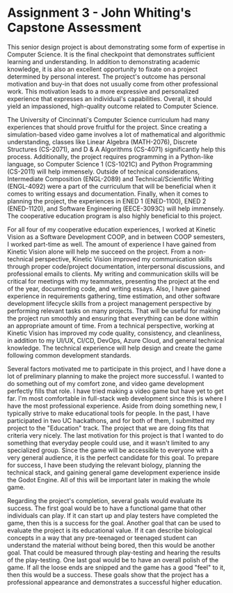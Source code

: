 # Assignment 3 - John Whiting's Capstone Assessment

This senior design project is about demonstrating some form of expertise in Computer Science. It is the final checkpoint that demonstrates sufficient learning and understanding. In addition to demonstrating academic knowledge, it is also an excellent opportunity to fixate on a project determined by personal interest. The project's outcome has personal motivation and buy-in that does not usually come from other professional work. This motivation leads to a more expressive and personalized experience that expresses an individual's capabilities. Overall, it should yield an impassioned, high-quality outcome related to Computer Science.

The University of Cincinnati's Computer Science curriculum had many experiences that should prove fruitful for the project. Since creating a simulation-based video game involves a lot of mathematical and algorithmic understanding, classes like Linear Algebra (MATH-2076), Discrete Structures (CS-2071), and D & A Algorithms (CS-4071) significantly help this process. Additionally, the project requires programming in a Python-like language, so Computer Science 1 (CS-1021C) and Python Programming (CS-2011) will help immensely. Outside of technical considerations, Intermediate Composition (ENGL-2089) and Technical/Scientific Writing (ENGL-4092) were a part of the curriculum that will be beneficial when it comes to writing essays and documentation. Finally, when it comes to planning the project, the experiences in ENED 1 (ENED-1100), ENED 2 (ENED-1120), and Software Engineering (EECE-3093C) will help immensely. The cooperative education program is also highly beneficial to this project.

For all four of my cooperative education experiences, I worked at Kinetic Vision as a Software Development COOP, and in between COOP semesters, I worked part-time as well. The amount of experience I have gained from Kinetic Vision alone will help me succeed on the project. From a non-technical perspective, Kinetic Vision improved my communication skills through proper code/project documentation, interpersonal discussions, and professional emails to clients. My writing and communication skills will be critical for meetings with my teammates, presenting the project at the end of the year, documenting code, and writing essays. Also, I have gained experience in requirements gathering, time estimation, and other software development lifecycle skills from a project management perspective by performing relevant tasks on many projects. That will be useful for making the project run smoothly and ensuring that everything can be done within an appropriate amount of time. From a technical perspective, working at Kinetic Vision has improved my code quality, consistency, and cleanliness, in addition to my UI/UX, CI/CD, DevOps, Azure Cloud, and general technical knowledge. The technical experience will help design and create the game following common development standards.

Several factors motivated me to participate in this project, and I have done a lot of preliminary planning to make the project more successful. I wanted to do something out of my comfort zone, and video game development perfectly fills that role. I have tried making a video game but have yet to get far. I'm most comfortable in full-stack web development since this is where I have the most professional experience. Aside from doing something new, I typically strive to make educational tools for people. In the past, I have participated in two UC hackathons, and for both of them, I submitted my project to the "Education" track. The project that we are doing fits that criteria very nicely. The last motivation for this project is that I wanted to do something that everyday people could use, and it wasn't limited to any specialized group. Since the game will be accessible to everyone with a very general audience, it is the perfect candidate for this goal. To prepare for success, I have been studying the relevant biology, planning the technical stack, and gaining general game development experience inside the Godot Engine. All of this will be important later in making the whole game.

Regarding the project's completion, several goals would evaluate its success. The first goal would be to have a functional game that other individuals can play. If it can start up and play testers have completed the game, then this is a success for the goal. Another goal that can be used to evaluate the project is its educational value. If it can describe biological concepts in a way that any pre-teenaged or teenaged student can understand the material without being bored, then this would be another goal. That could be measured through play-testing and hearing the results of the play-testing. One last goal would be to have an overall polish of the game. If all the loose ends are snipped and the game has a good "feel" to it, then this would be a success. These goals show that the project has a professional appearance and demonstrates a successful higher education.
